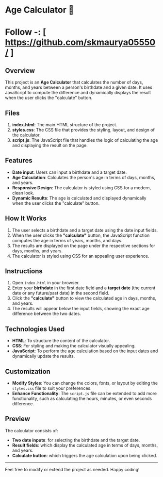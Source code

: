 # Age Calculator 🧮
# Follow -: [ https://github.com/skmaurya05550/ ]
## Overview

This project is an **Age Calculator** that calculates the number of days, months, and years between a person's birthdate and a given date. It uses JavaScript to compute the difference and dynamically displays the result when the user clicks the "calculate" button.

## Files

1. **index.html**: The main HTML structure of the project.
2. **styles.css**: The CSS file that provides the styling, layout, and design of the calculator.
3. **script.js**: The JavaScript file that handles the logic of calculating the age and displaying the result on the page.

## Features

- **Date input**: Users can input a birthdate and a target date.
- **Age Calculation**: Calculates the person's age in terms of days, months, and years.
- **Responsive Design**: The calculator is styled using CSS for a modern, clean look.
- **Dynamic Results**: The age is calculated and displayed dynamically when the user clicks the "calculate" button.

## How It Works

1. The user selects a birthdate and a target date using the date input fields.
2. When the user clicks the **"calculate"** button, the JavaScript function computes the age in terms of years, months, and days.
3. The results are displayed on the page under the respective sections for days, months, and years.
4. The calculator is styled using CSS for an appealing user experience.

## Instructions

1. Open `index.html` in your browser.
2. Enter your **birthdate** in the first date field and a **target date** (the current date or any future/past date) in the second field.
3. Click the **"calculate"** button to view the calculated age in days, months, and years.
4. The results will appear below the input fields, showing the exact age difference between the two dates.

## Technologies Used

- **HTML**: To structure the content of the calculator.
- **CSS**: For styling and making the calculator visually appealing.
- **JavaScript**: To perform the age calculation based on the input dates and dynamically update the results.

## Customization

- **Modify Styles**: You can change the colors, fonts, or layout by editing the `styles.css` file to suit your preferences.
- **Enhance Functionality**: The `script.js` file can be extended to add more functionality, such as calculating the hours, minutes, or even seconds difference.

## Preview

The calculator consists of:
- **Two date inputs**: for selecting the birthdate and the target date.
- **Result fields**: which display the calculated age in terms of days, months, and years.
- **Calculate button**: which triggers the age calculation upon being clicked.

---

Feel free to modify or extend the project as needed. Happy coding!
